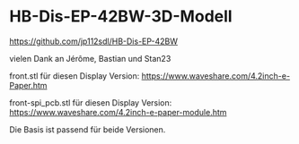 # HB-Dis-EP-42BW-3D-Modell

https://github.com/jp112sdl/HB-Dis-EP-42BW

vielen Dank an Jérôme, Bastian und Stan23

front.stl für diesen Display Version:
https://www.waveshare.com/4.2inch-e-Paper.htm

front-spi_pcb.stl für diesen Display Version:
https://www.waveshare.com/4.2inch-e-paper-module.htm

Die Basis ist passend für beide Versionen.
